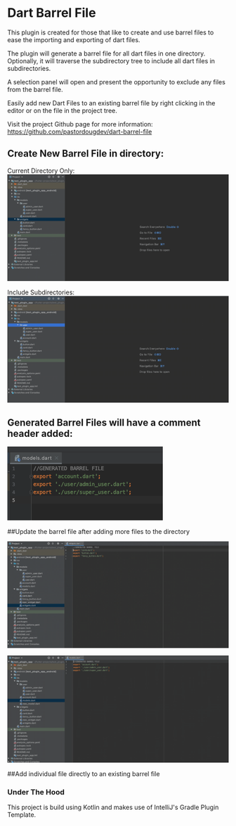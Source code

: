 # Dart Barrel File
<!-- Plugin description -->
This plugin is created for those that like to create and use barrel files to ease the importing and exporting of dart files.

The plugin will generate a barrel file for all dart files in one directory.  Optionally, it will traverse the subdirectory tree to include all dart files in subdirectories.

A selection panel will open and present the opportunity to exclude any files from the barrel file.  

Easily add new Dart Files to an existing barrel file by right clicking in the editor or on the file in the project tree.

Visit the project Github page for more information:  https://github.com/pastordougdev/dart-barrel-file

<!-- Plugin description end -->
## Create New Barrel File in directory:

Current Directory Only:
![Usage](img/new_barrel_file.gif)

Include Subdirectories:
![Usage](img/new_barrel_with_subs.gif)

## Generated Barrel Files will have a comment header added:

![ScreenShot](img/barrel-file-screenshot.png)

##Update the barrel file after adding more files to the directory

![Usage](img/refresh_barrel_file.gif)

![Usage](img/refresh_barrel_with_subs.gif)

##Add individual file directly to an existing barrel file

### Under The Hood

This project is build using Kotlin and makes use of IntelliJ's Gradle Plugin Template.


